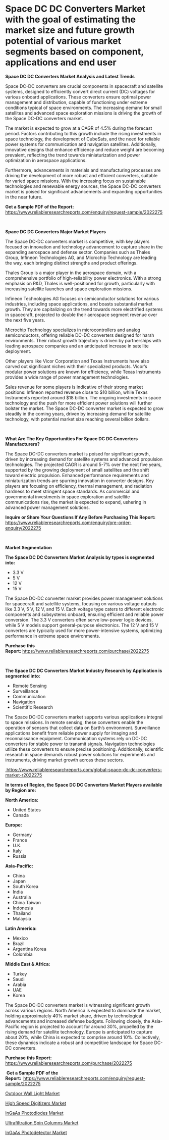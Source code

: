 <p><h1>Space DC DC Converters Market with the goal of estimating the market size and future growth potential of various market segments based on component, applications and end user</h1></p><p><strong>Space DC DC Converters Market Analysis and Latest Trends</strong></p>
<p><p>Space DC-DC converters are crucial components in spacecraft and satellite systems, designed to efficiently convert direct current (DC) voltages for various onboard applications. These converters ensure optimal power management and distribution, capable of functioning under extreme conditions typical of space environments. The increasing demand for small satellites and advanced space exploration missions is driving the growth of the Space DC-DC converters market.</p><p>The market is expected to grow at a CAGR of 4.5% during the forecast period. Factors contributing to this growth include the rising investments in space technology, the development of CubeSats, and the need for reliable power systems for communication and navigation satellites. Additionally, innovative designs that enhance efficiency and reduce weight are becoming prevalent, reflecting the trend towards miniaturization and power optimization in aerospace applications.</p><p>Furthermore, advancements in materials and manufacturing processes are driving the development of more robust and efficient converters, suitable for varied space missions. With the increasing focus on sustainable technologies and renewable energy sources, the Space DC-DC converters market is poised for significant advancements and expanding opportunities in the near future.</p></p>
<p><strong>Get a Sample PDF of the Report:&nbsp;</strong> <a href="https://www.reliableresearchreports.com/enquiry/request-sample/2022275?utm_campaign=33&utm_medium=2&utm_source=Github&utm_content=ia&utm_term=29032025&utm_id=space-dc-dc-converters">https://www.reliableresearchreports.com/enquiry/request-sample/2022275</a></p>
<p>&nbsp;</p>
<p><strong>Space DC DC Converters Major Market Players</strong></p>
<p><p>The Space DC-DC converters market is competitive, with key players focused on innovation and technology advancement to capture share in the expanding aerospace and defense sector. Companies such as Thales Group, Infineon Technologies AG, and Microchip Technology are leading the way, each bringing distinct strengths and product offerings.</p><p>Thales Group is a major player in the aerospace domain, with a comprehensive portfolio of high-reliability power electronics. With a strong emphasis on R&D, Thales is well-positioned for growth, particularly with increasing satellite launches and space exploration missions.</p><p>Infineon Technologies AG focuses on semiconductor solutions for various industries, including space applications, and boasts substantial market growth. They are capitalizing on the trend towards more electrified systems in spacecraft, projected to double their aerospace segment revenue over the next five years.</p><p>Microchip Technology specializes in microcontrollers and analog semiconductors, offering reliable DC-DC converters designed for harsh environments. Their robust growth trajectory is driven by partnerships with leading aerospace companies and an anticipated increase in satellite deployment.</p><p>Other players like Vicor Corporation and Texas Instruments have also carved out significant niches with their specialized products. Vicor’s modular power solutions are known for efficiency, while Texas Instruments provides a wide range of power management technologies.</p><p>Sales revenue for some players is indicative of their strong market positions: Infineon reported revenue close to $10 billion, while Texas Instruments reported around $18 billion. The ongoing investments in space technology and the push for more efficient power solutions will further bolster the market. The Space DC-DC converter market is expected to grow steadily in the coming years, driven by increasing demand for satellite technology, with potential market size reaching several billion dollars.</p></p>
<p>&nbsp;</p>
<p><strong>What Are The Key Opportunities For Space DC DC Converters Manufacturers?</strong></p>
<p><p>The Space DC-DC converters market is poised for significant growth, driven by increasing demand for satellite systems and advanced propulsion technologies. The projected CAGR is around 5-7% over the next five years, supported by the growing deployment of small satellites and the shift toward electric propulsion. Enhanced performance requirements and miniaturization trends are spurring innovation in converter designs. Key players are focusing on efficiency, thermal management, and radiation hardness to meet stringent space standards. As commercial and governmental investments in space exploration and satellite communications rise, the market is expected to expand, ushering in advanced power management solutions.</p></p>
<p><strong>Inquire or Share Your Questions If Any Before Purchasing This Report:</strong> <a href="https://www.reliableresearchreports.com/enquiry/pre-order-enquiry/2022275?utm_campaign=33&utm_medium=2&utm_source=Github&utm_content=ia&utm_term=29032025&utm_id=space-dc-dc-converters">https://www.reliableresearchreports.com/enquiry/pre-order-enquiry/2022275</a></p>
<p>&nbsp;</p>
<p><strong>Market Segmentation</strong></p>
<p><strong>The Space DC DC Converters Market Analysis by types is segmented into:</strong></p>
<p><ul><li>3.3 V</li><li>5 V</li><li>12 V</li><li>15 V</li></ul></p>
<p><p>The Space DC-DC converter market provides power management solutions for spacecraft and satellite systems, focusing on various voltage outputs like 3.3 V, 5 V, 12 V, and 15 V. Each voltage type caters to different electronic components and subsystems onboard, ensuring efficient and reliable power conversion. The 3.3 V converters often serve low-power logic devices, while 5 V models support general-purpose electronics. The 12 V and 15 V converters are typically used for more power-intensive systems, optimizing performance in extreme space environments.</p></p>
<p><strong>Purchase this Report:&nbsp;</strong><a href="https://www.reliableresearchreports.com/purchase/2022275?utm_campaign=33&utm_medium=2&utm_source=Github&utm_content=ia&utm_term=29032025&utm_id=space-dc-dc-converters">https://www.reliableresearchreports.com/purchase/2022275</a></p>
<p>&nbsp;</p>
<p><strong>The Space DC DC Converters Market Industry Research by Application is segmented into:</strong></p>
<p><ul><li>Remote Sensing</li><li>Surveillance</li><li>Communication</li><li>Navigation</li><li>Scientific Research</li></ul></p>
<p><p>The Space DC-DC converters market supports various applications integral to space missions. In remote sensing, these converters enable the operation of sensors that collect data on Earth’s environment. Surveillance applications benefit from reliable power supply for imaging and reconnaissance equipment. Communication systems rely on DC-DC converters for stable power to transmit signals. Navigation technologies utilize these converters to ensure precise positioning. Additionally, scientific research in space demands robust power solutions for experiments and instruments, driving market growth across these sectors.</p></p>
<p><a href="https://www.reliableresearchreports.com/global-space-dc-dc-converters-market-r2022275?utm_campaign=33&utm_medium=2&utm_source=Github&utm_content=ia&utm_term=29032025&utm_id=space-dc-dc-converters">&nbsp;https://www.reliableresearchreports.com/global-space-dc-dc-converters-market-r2022275</a></p>
<p><strong>In terms of Region, the Space DC DC Converters Market Players available by Region are:</strong></p>
<p>
    <p> <strong> North America: </strong>
        <ul>
            <li>United States</li>
            <li>Canada</li>
        </ul>
        </p> 
    <p> <strong> Europe: </strong>
        <ul>
            <li>Germany</li>
            <li>France</li>
            <li>U.K.</li>
            <li>Italy</li>
            <li>Russia</li>
        </ul>
        </p> 
    <p> <strong> Asia-Pacific: </strong>
        <ul>
            <li>China</li>
            <li>Japan</li>
            <li>South Korea</li>
            <li>India</li>
            <li>Australia</li>
            <li>China Taiwan</li>
            <li>Indonesia</li>
            <li>Thailand</li>
            <li>Malaysia</li>
        </ul>
        </p> 
    <p> <strong> Latin America: </strong>
        <ul>
            <li>Mexico</li>
            <li>Brazil</li>
            <li>Argentina Korea</li>
            <li>Colombia</li>
        </ul>
        </p> 
    <p> <strong> Middle East & Africa: </strong>
        <ul>
            <li>Turkey</li>
            <li>Saudi</li>
            <li>Arabia</li>
            <li>UAE</li>
            <li>Korea</li>
        </ul>
    </p>
    </p>
<p><p>The Space DC-DC converters market is witnessing significant growth across various regions. North America is expected to dominate the market, holding approximately 40% market share, driven by technological advancements and increased defense budgets. Following closely, the Asia-Pacific region is projected to account for around 30%, propelled by the rising demand for satellite technology. Europe is anticipated to capture about 20%, while China is expected to comprise around 10%. Collectively, these dynamics indicate a robust and competitive landscape for Space DC-DC converters.</p></p>
<p><strong>Purchase this Report: </strong><a href="https://www.reliableresearchreports.com/purchase/2022275?utm_campaign=33&utm_medium=2&utm_source=Github&utm_content=ia&utm_term=29032025&utm_id=space-dc-dc-converters">https://www.reliableresearchreports.com/purchase/2022275</a></p>
<p>&nbsp;<strong>Get a Sample PDF of the Report:&nbsp;&nbsp;</strong><a href="https://www.reliableresearchreports.com/enquiry/request-sample/2022275?utm_campaign=33&utm_medium=2&utm_source=Github&utm_content=ia&utm_term=29032025&utm_id=space-dc-dc-converters">https://www.reliableresearchreports.com/enquiry/request-sample/2022275</a></p>
<p><strong></strong></p>
<p><p><a href="https://github.com/elvutedipela/Market-Research-Report-List-1/blob/main/outdoor-wall-light-market.md?utm_campaign=33&utm_medium=2&utm_source=Github&utm_content=ia&utm_term=29032025&utm_id=space-dc-dc-converters">Outdoor Wall Light Market</a></p><p><a href="https://github.com/ritooesiaba/Market-Research-Report-List-1/blob/main/high-speed-digitizers-market.md?utm_campaign=33&utm_medium=2&utm_source=Github&utm_content=ia&utm_term=29032025&utm_id=space-dc-dc-converters">High Speed Digitizers Market</a></p><p><a href="https://github.com/raaschadonle/Market-Research-Report-List-1/blob/main/ingaas-photodiodes-market.md?utm_campaign=33&utm_medium=2&utm_source=Github&utm_content=ia&utm_term=29032025&utm_id=space-dc-dc-converters">InGaAs Photodiodes Market</a></p><p><a href="https://github.com/sawrovpipolo/Market-Research-Report-List-1/blob/main/ultrafiltration-spin-columns-market.md?utm_campaign=33&utm_medium=2&utm_source=Github&utm_content=ia&utm_term=29032025&utm_id=space-dc-dc-converters">Ultrafiltration Spin Columns Market</a></p><p><a href="https://github.com/aarajlyre/Market-Research-Report-List-1/blob/main/ingaas-photodetector-market.md?utm_campaign=33&utm_medium=2&utm_source=Github&utm_content=ia&utm_term=29032025&utm_id=space-dc-dc-converters">InGaAs Photodetector Market</a></p></p>